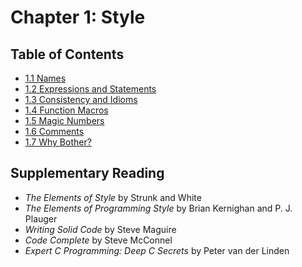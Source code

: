 # Chapter 1: Style

## Table of Contents

- [1.1 Names](1.1-names)
- [1.2 Expressions and Statements](1.2-expressions-and-statements)
- [1.3 Consistency and Idioms](1.3-consistency-and-idioms)
- [1.4 Function Macros](1.4-function-macros)
- [1.5 Magic Numbers](1.5-magic-numbers)
- [1.6 Comments](1.6-comments)
- [1.7 Why Bother?](1.7-why-bother)

## Supplementary Reading

- _The Elements of Style_ by Strunk and White
- _The Elements of Programming Style_ by Brian Kernighan and P. J. Plauger
- _Writing Solid Code_ by Steve Maguire
- _Code Complete_ by Steve McConnel
- _Expert C Programming: Deep C Secrets_ by Peter van der Linden
